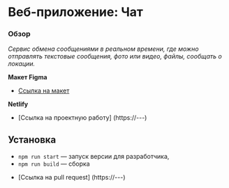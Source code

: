 # Веб-приложение: Чат

### Обзор
*Сервис обмена сообщениями в реальном времени,*
*где можно отправлять текстовые сообщения,*
*фото или видео, файлы, сообщать о локации.*

**Макет Figma**

* [Ссылка на макет](https://www.figma.com/file/dHYl4dRFUvlnqlBH3Z4cWe/Chat?node-id=56%3A3)

**Netlify**

* [Ссылка на проектную работу] (https://---)

## Установка
- `npm run start` — запуск версии для разработчика,
- `npm run build` — сборка

* [Ссылка на pull request] (https://---)
